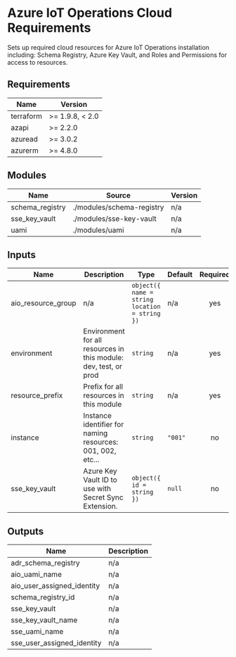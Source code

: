 <!-- BEGIN_TF_DOCS -->
<!-- markdown-table-prettify-ignore-start -->
# Azure IoT Operations Cloud Requirements

Sets up required cloud resources for Azure IoT Operations installation
including: Schema Registry, Azure Key Vault, and Roles and Permissions for
access to resources.

## Requirements

| Name | Version |
|------|---------|
| terraform | >= 1.9.8, < 2.0 |
| azapi | >= 2.2.0 |
| azuread | >= 3.0.2 |
| azurerm | >= 4.8.0 |

## Modules

| Name | Source | Version |
|------|--------|---------|
| schema\_registry | ./modules/schema-registry | n/a |
| sse\_key\_vault | ./modules/sse-key-vault | n/a |
| uami | ./modules/uami | n/a |

## Inputs

| Name | Description | Type | Default | Required |
|------|-------------|------|---------|:--------:|
| aio\_resource\_group | n/a | ```object({ name = string location = string })``` | n/a | yes |
| environment | Environment for all resources in this module: dev, test, or prod | `string` | n/a | yes |
| resource\_prefix | Prefix for all resources in this module | `string` | n/a | yes |
| instance | Instance identifier for naming resources: 001, 002, etc... | `string` | `"001"` | no |
| sse\_key\_vault | Azure Key Vault ID to use with Secret Sync Extension. | ```object({ id = string })``` | `null` | no |

## Outputs

| Name | Description |
|------|-------------|
| adr\_schema\_registry | n/a |
| aio\_uami\_name | n/a |
| aio\_user\_assigned\_identity | n/a |
| schema\_registry\_id | n/a |
| sse\_key\_vault | n/a |
| sse\_key\_vault\_name | n/a |
| sse\_uami\_name | n/a |
| sse\_user\_assigned\_identity | n/a |
<!-- markdown-table-prettify-ignore-end -->
<!-- END_TF_DOCS -->
